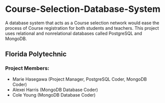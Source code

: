 # Course-Selection-Database-System
A database system that acts as a Course selection network would ease the process of Course registration for both students and teachers. This project uses relational and nonrelational databases called PostgreSQL and MongoDB.

## Florida Polytechnic
### Project Members:
- Marie Hasegawa (Project Manager, PostgreSQL Coder, MongoDB Coder)
- Alexei Harris (MongoDB Database Coder)
- Cole Young (MongoDB Database Coder)
